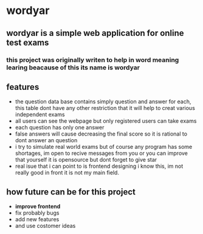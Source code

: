 # wordyar

## wordyar is a simple web application for **online test exams**

### this project was originally writen to help in word meaning learing beacause of this its name is wordyar 

## features

- the question data base contains simply question and answer for each, this table dont have any other restriction that it will help to creat various independent exams
-  all users can see the webpage but only registered users can take exams
-  each question has only one answer
-  false answers will cause decreasing the final score so it is rational to dont answer an question
-  i try to simulate real world exams but of course any program has some shortages, im open to recive messages from you or you can improve that yourself it is opensource but dont forget to give star
-  real isue that i can point to is frontend designing i know this, im not really good in front it is not my main field. 

## how future can be for this project

- **improve frontend**
- fix probably bugs
- add new features
- and use costomer ideas 

